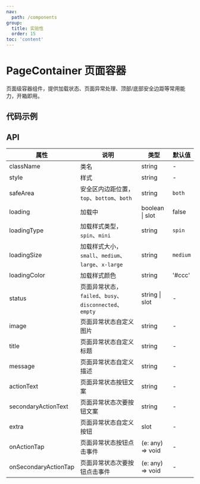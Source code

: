 ```yaml
---
nav:
  path: /components
group:
  title: 实验性
  order: 15
toc: 'content'
---
```


# PageContainer 页面容器

<!-- <code src="../../docs/components/compatibility.tsx" inline="true"></code> -->

页面级容器组件，提供加载状态、页面异常处理、顶部/底部安全边距等常用能力，开箱即用。

## 代码示例

<!-- <code src='pages/PageContainer/index'></code> -->

## API

| 属性                   | 说明                                            | 类型               | 默认值      |
|----------------------|-----------------------------------------------|------------------|----------|
| className            | 类名                                            | string           | -        |
| style                | 样式                                            | string           | -        |
| safeArea             | 安全区内边距位置，`top`、`bottom`、`both`                | string           | `both`   |
| loading              | 加载中                                           | boolean \| slot  | false    |
| loadingType          | 加载样式类型，`spin`、`mini`                          | string           | `spin`   |
| loadingSize          | 加载样式大小，`small`、`medium`、`large`、`x-large`     | string           | `medium` |
| loadingColor         | 加载样式颜色                                        | string           | '#ccc'   |
| status               | 页面异常状态，`failed`、`busy`、`disconnected`、`empty` | string \| slot   | -        |
| image                | 页面异常状态自定义图片                                   | string           | -        |
| title                | 页面异常状态自定义标题                                   | string           | -        |
| message              | 页面异常状态自定义描述                                   | string           | -        |
| actionText           | 页面异常状态按钮文案                                    | string           | -        |
| secondaryActionText  | 页面异常状态次要按钮文案                                  | string           | -        |
| extra                | 页面异常状态自定义按钮                                   | slot             | -        |
| onActionTap          | 页面异常状态按钮点击事件                                  | (e: any) => void | -        |
| onSecondaryActionTap | 页面异常状态次要按钮点击事件                                | (e: any) => void | -        |
